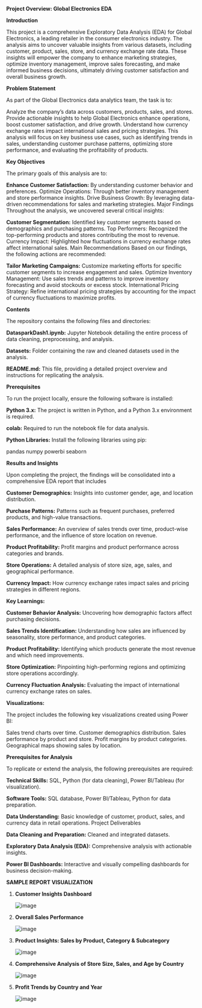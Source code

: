 **Project Overview: Global Electronics EDA**

**Introduction**

This project is a comprehensive Exploratory Data Analysis (EDA) for Global Electronics, a leading retailer in the consumer electronics industry. The analysis aims to uncover valuable insights from various datasets, including customer, product, sales, store, and currency exchange rate data. These insights will empower the company to enhance marketing strategies, optimize inventory management, improve sales forecasting, and make informed business decisions, ultimately driving customer satisfaction and overall business growth.

**Problem Statement**

As part of the Global Electronics data analytics team, the task is to:

Analyze the company’s data across customers, products, sales, and stores.
Provide actionable insights to help Global Electronics enhance operations, boost customer satisfaction, and drive growth.
Understand how currency exchange rates impact international sales and pricing strategies.
This analysis will focus on key business use cases, such as identifying trends in sales, understanding customer purchase patterns, optimizing store performance, and evaluating the profitability of products.

**Key Objectives**

The primary goals of this analysis are to:

**Enhance Customer Satisfaction:** By understanding customer behavior and preferences.
Optimize Operations: Through better inventory management and store performance insights.
Drive Business Growth: By leveraging data-driven recommendations for sales and marketing strategies.
Major Findings
Throughout the analysis, we uncovered several critical insights:

**Customer Segmentation:** Identified key customer segments based on demographics and purchasing patterns.
Top Performers: Recognized the top-performing products and stores contributing the most to revenue.
Currency Impact: Highlighted how fluctuations in currency exchange rates affect international sales.
Main Recommendations
Based on our findings, the following actions are recommended:

**Tailor Marketing Campaigns:** Customize marketing efforts for specific customer segments to increase engagement and sales.
Optimize Inventory Management: Use sales trends and patterns to improve inventory forecasting and avoid stockouts or excess stock.
International Pricing Strategy: Refine international pricing strategies by accounting for the impact of currency fluctuations to maximize profits.

**Contents**

The repository contains the following files and directories:

**DatasparkDash1.ipynb:** Jupyter Notebook detailing the entire process of data cleaning, preprocessing, and analysis.

**Datasets:** Folder containing the raw and cleaned datasets used in the analysis.

**README.md:** This file, providing a detailed project overview and instructions for replicating the analysis.




**Prerequisites**

To run the project locally, ensure the following software is installed:

**Python 3.x:** The project is written in Python, and a Python 3.x environment is required.

**colab:** Required to run the notebook file for data analysis.

**Python Libraries:** Install the following libraries using pip:

pandas
numpy
powerbi
seaborn

**Results and Insights**

Upon completing the project, the findings will be consolidated into a comprehensive EDA report that includes

**Customer Demographics:** Insights into customer gender, age, and location distribution.

**Purchase Patterns:** Patterns such as frequent purchases, preferred products, and high-value transactions.

**Sales Performance:** An overview of sales trends over time, product-wise performance, and the influence of store location on revenue.

**Product Profitability:** Profit margins and product performance across categories and brands.

**Store Operations:** A detailed analysis of store size, age, sales, and geographical performance.

**Currency Impact:** How currency exchange rates impact sales and pricing strategies in different regions.


**Key Learnings:**

**Customer Behavior Analysis:** Uncovering how demographic factors affect purchasing decisions.

**Sales Trends Identification:** Understanding how sales are influenced by seasonality, store performance, and product categories.

**Product Profitability:** Identifying which products generate the most revenue and which need improvements.

**Store Optimization:** Pinpointing high-performing regions and optimizing store operations accordingly.

**Currency Fluctuation Analysis:** Evaluating the impact of international currency exchange rates on sales.


**Visualizations:**

The project includes the following key visualizations created using Power BI:

Sales trend charts over time.
Customer demographics distribution.
Sales performance by product and store.
Profit margins by product categories.
Geographical maps showing sales by location.

**Prerequisites for Analysis**

To replicate or extend the analysis, the following prerequisites are required:

**Technical Skills:** SQL, Python (for data cleaning), Power BI/Tableau (for visualization).

**Software Tools:** SQL database, Power BI/Tableau, Python for data preparation.

**Data Understanding:** Basic knowledge of customer, product, sales, and currency data in retail operations.
Project Deliverables

**Data Cleaning and Preparation:** Cleaned and integrated datasets.

**Exploratory Data Analysis (EDA):** Comprehensive analysis with actionable insights.

**Power BI Dashboards:** Interactive and visually compelling dashboards for business decision-making.


**SAMPLE REPORT VISUALIZATION**

1) **Customer Insights Dashboard**



   ![image](https://github.com/user-attachments/assets/4c70f756-5aa4-4fd7-9d93-19e0445228fb)

2) **Overall Sales Performance**



   ![image](https://github.com/user-attachments/assets/458961d9-83d8-4df1-a57e-9d43387d8056)


   
3) **Product Insights: Sales by Product, Category & Subcategory**

   

   ![image](https://github.com/user-attachments/assets/9533be68-c921-4a19-9ea8-ad1c2e81281b)



4) **Comprehensive Analysis of Store Size, Sales, and Age by Country**

   

   ![image](https://github.com/user-attachments/assets/f7fec79d-810c-450a-8988-4519e24cc471)




5) **Profit Trends by Country and Year**

   ![image](https://github.com/user-attachments/assets/7fa2e7aa-c318-4096-bf32-5b7df3232feb)
